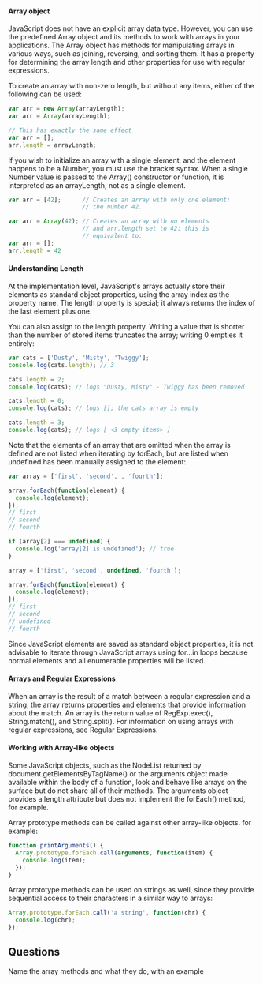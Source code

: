 #### Array object 

JavaScript does not have an explicit array data type. However, you can use the predefined Array 
object and its methods to work with arrays in your applications. The Array object has methods 
for manipulating arrays in various ways, such as joining, reversing, and sorting them. 
It has a property for determining the array length and other properties for use with regular expressions.

To create an array with non-zero length, but without any items, either of the following can be used:

```javascript 
var arr = new Array(arrayLength);
var arr = Array(arrayLength);

// This has exactly the same effect
var arr = [];
arr.length = arrayLength;
```

If you wish to initialize an array with a single element, and the element happens to be a Number, you must use the bracket syntax. 
When a single Number value is passed to the Array() constructor or function, it is interpreted as an arrayLength, not as a single element.

```javascript 
var arr = [42];      // Creates an array with only one element:
                     // the number 42.

var arr = Array(42); // Creates an array with no elements
                     // and arr.length set to 42; this is
                     // equivalent to:
var arr = [];
arr.length = 42
```

#### Understanding Length 

At the implementation level, JavaScript's arrays actually store their elements as standard object properties, 
using the array index as the property name. The length property is special; it always returns the index of 
the last element plus one.

You can also assign to the length property. Writing a value that is shorter than the number of stored items truncates
the array; writing 0 empties it entirely:
```javascript 
var cats = ['Dusty', 'Misty', 'Twiggy'];
console.log(cats.length); // 3

cats.length = 2;
console.log(cats); // logs "Dusty, Misty" - Twiggy has been removed

cats.length = 0;
console.log(cats); // logs []; the cats array is empty

cats.length = 3;
console.log(cats); // logs [ <3 empty items> ]
```

Note that the elements of an array that are omitted when the array is defined are not listed when iterating by forEach, but are listed when undefined has been manually assigned to the element:
```javascript
var array = ['first', 'second', , 'fourth'];

array.forEach(function(element) {
  console.log(element);
});
// first
// second
// fourth

if (array[2] === undefined) { 
  console.log('array[2] is undefined'); // true
} 

array = ['first', 'second', undefined, 'fourth'];

array.forEach(function(element) {
  console.log(element);
});
// first
// second
// undefined
// fourth
```

Since JavaScript elements are saved as standard object properties, it is not advisable to iterate through JavaScript arrays using 
for...in loops because normal elements and all enumerable properties will be listed.


#### Arrays and Regular Expressions
When an array is the result of a match between a regular expression and a string, the array returns properties and elements that provide information about the match. An array is the return value of RegExp.exec(), String.match(), and String.split(). For information on using arrays with regular expressions, see Regular Expressions.

#### Working with Array-like objects 

Some JavaScript objects, such as the NodeList returned by document.getElementsByTagName() or the arguments object made available within the body of a function, look and behave like arrays on the surface but do not share all of their methods. The arguments object provides a length attribute but does not implement the forEach() method, for example.

Array prototype methods can be called against other array-like objects. for example:
```javascript 
function printArguments() {
  Array.prototype.forEach.call(arguments, function(item) {
    console.log(item);
  });
}
```
Array prototype methods can be used on strings as well, since they provide sequential access to their characters in a similar way to arrays:
```javascript 
Array.prototype.forEach.call('a string', function(chr) {
  console.log(chr);
});
```

## Questions 

Name the array methods and what they do, with an example 


